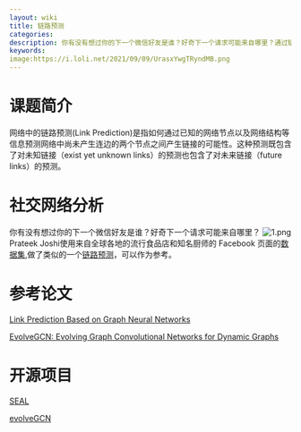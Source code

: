 ```yaml
---
layout: wiki
title: 链路预测
categories: 
description: 你有没有想过你的下一个微信好友是谁？好奇下一个请求可能来自哪里？通过链路预测来实现吧。
keywords: 
image:https://i.loli.net/2021/09/09/UrasxYwgTRyndMB.png
---
```


# 课题简介
网络中的链路预测(Link Prediction)是指如何通过已知的网络节点以及网络结构等信息预测网络中尚未产生连边的两个节点之间产生链接的可能性。这种预测既包含了对未知链接（exist yet unknown links）的预测也包含了对未来链接（future links）的预测。

# 社交网络分析
你有没有想过你的下一个微信好友是谁？好奇下一个请求可能来自哪里？
![1.png](https://i.loli.net/2021/09/09/UrasxYwgTRyndMB.png)
Prateek Joshi使用来自全球各地的流行食品店和知名厨师的 Facebook 页面的[数据集](https://networkrepository.com/fb-pages-food.php),做了类似的一个[链路预测](https://www.analyticsvidhya.com/blog/2020/01/link-prediction-how-to-predict-your-future-connections-on-facebook/)，可以作为参考。

# 参考论文
[Link Prediction Based on Graph Neural Networks](https://arxiv.org/pdf/1802.09691.pdf)

[EvolveGCN: Evolving Graph Convolutional Networks for Dynamic Graphs](https://arxiv.org/pdf/1902.10191.pdf)

# 开源项目

[SEAL](https://github.com/muhanzhang/SEAL)

[evolveGCN](https://github.com/IBM/EvolveGCN)
